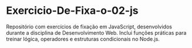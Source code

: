 # Exercicio-De-Fixa-o-02-js
Repositório com exercícios de fixação em JavaScript, desenvolvidos durante a disciplina de Desenvolvimento Web. Inclui funções práticas para treinar lógica, operadores e estruturas condicionais no Node.js.
